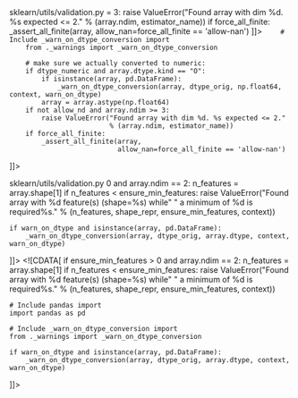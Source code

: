 <change>
<file change-number-for-this-file="1">sklearn/utils/validation.py</file>
<original line-count="10" no-ellipsis="true"><![CDATA[
        # make sure we actually converted to numeric:
        if dtype_numeric and array.dtype.kind == "O":
            if isinstance(array, pd.DataFrame):
                _warn_on_dtype_conversion(array, dtype_orig, np.float64, context, warn_on_dtype)
            array = array.astype(np.float64)
        if not allow_nd and array.ndim >= 3:
            raise ValueError("Found array with dim %d. %s expected <= 2."
                             % (array.ndim, estimator_name))
        if force_all_finite:
            _assert_all_finite(array,
                               allow_nan=force_all_finite == 'allow-nan')
]]></original>
<modified no-ellipsis="true"><![CDATA[
        # Include pandas import
        import pandas as pd
        
        # Include _warn_on_dtype_conversion import
        from ._warnings import _warn_on_dtype_conversion
        
        # make sure we actually converted to numeric:
        if dtype_numeric and array.dtype.kind == "O":
            if isinstance(array, pd.DataFrame):
                _warn_on_dtype_conversion(array, dtype_orig, np.float64, context, warn_on_dtype)
            array = array.astype(np.float64)
        if not allow_nd and array.ndim >= 3:
            raise ValueError("Found array with dim %d. %s expected <= 2."
                             % (array.ndim, estimator_name))
        if force_all_finite:
            _assert_all_finite(array,
                               allow_nan=force_all_finite == 'allow-nan')
]]></modified>
</change>

<change>
<file change-number-for-this-file="2">sklearn/utils/validation.py</file>
<original line-count="10" no-ellipsis="true"><![CDATA[
    if ensure_min_features > 0 and array.ndim == 2:
        n_features = array.shape[1]
        if n_features < ensure_min_features:
            raise ValueError("Found array with %d feature(s) (shape=%s) while"
                             " a minimum of %d is required%s."
                             % (n_features, shape_repr, ensure_min_features,
                                context))

    if warn_on_dtype and isinstance(array, pd.DataFrame):
        _warn_on_dtype_conversion(array, dtype_orig, array.dtype, context, warn_on_dtype)
]]></original>
<modified no-ellipsis="true"><![CDATA[
    if ensure_min_features > 0 and array.ndim == 2:
        n_features = array.shape[1]
        if n_features < ensure_min_features:
            raise ValueError("Found array with %d feature(s) (shape=%s) while"
                             " a minimum of %d is required%s."
                             % (n_features, shape_repr, ensure_min_features,
                                context))
    
    # Include pandas import
    import pandas as pd
    
    # Include _warn_on_dtype_conversion import
    from ._warnings import _warn_on_dtype_conversion

    if warn_on_dtype and isinstance(array, pd.DataFrame):
        _warn_on_dtype_conversion(array, dtype_orig, array.dtype, context, warn_on_dtype)
]]></modified>
</change>